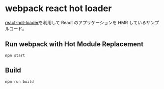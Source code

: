 # webpack react hot loader

[react-hot-loader](https://www.npmjs.com/package/react-hot-loader)を利用して React のアプリケーションを HMR しているサンプルコード。

## Run webpack with Hot Module Replacement

```shell
npm start
```

## Build

```
npm run build
```
